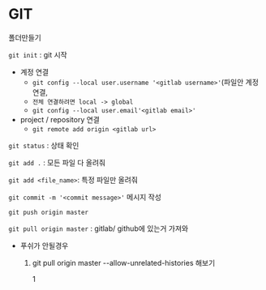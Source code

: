 # GIT

폴더만들기

`git init` : git 시작

* 계정 연결
  * `git config --local user.username '<gitlab username>'`(파일안 계정연결,
  * `전체 연결하려면 local -> global`
  * `git config --local user.email'<gitlab email>'` 
* project / repository  연결
  * `git remote add origin <gitlab url>`

`git status` : 상태 확인

`git add .` : 모든 파일 다 올려줘

`git add <file_name>`: 특정 파일만 올려줘

`git commit -m '<commit message>'`  메시지 작성

`git push origin master`

`git pull origin master` : gitlab/ github에 있는거 가져와

- 푸쉬가 안될경우 
  
  1. git pull origin master --allow-unrelated-histories 해보기
     
     1